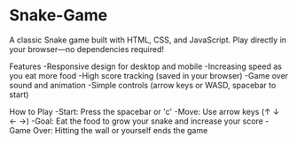 # Snake-Game
A classic Snake game built with HTML, CSS, and JavaScript.
Play directly in your browser—no dependencies required!

Features
-Responsive design for desktop and mobile
-Increasing speed as you eat more food
-High score tracking (saved in your browser)
-Game over sound and animation
-Simple controls (arrow keys or WASD, spacebar to start)

How to Play
-Start: Press the spacebar or 'c'
-Move: Use arrow keys (↑ ↓ ← →)
-Goal: Eat the food to grow your snake and increase your score
-Game Over: Hitting the wall or yourself ends the game
